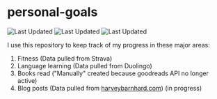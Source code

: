 # personal-goals
![Last Updated](https://img.shields.io/date/1614479446?color=FC4C02&label=Fitness%20Updated&logo=strava)
![Last Updated](https://img.shields.io/date/1614479446?color=7ac70c&label=Language%20Updated&logo=duolingo)
![Last Updated](https://img.shields.io/date/1614479446?color=e9e5cd&label=Books%20Updated&logo=goodreads)

I use this repository to keep track of my progress in these major areas:

1. Fitness (Data pulled from Strava)
2. Language learning (Data pulled from Duolingo)
3. Books read ("Manually" created because goodreads API no longer active)
4. Blog posts (Data pulled from [harveybarnhard.com](https://harveybarnhard.com)) (in progress)
